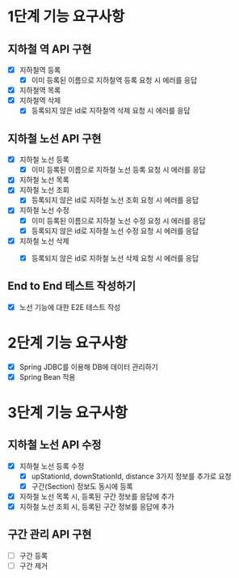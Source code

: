 # 1단계 기능 요구사항
## 지하철 역 API 구현
- [x] 지하철역 등록
    - [x] 이미 등록된 이름으로 지하철역 등록 요청 시 에러를 응답
- [x] 지하철역 목록
- [x] 지하철역 삭제
    - [x] 등록되지 않은 id로 지하철역 삭제 요청 시 에러를 응답

## 지하철 노선 API 구현
- [x] 지하철 노선 등록
    - [x] 이미 등록된 이름으로 지하철 노선 등록 요청 시 에러를 응답
- [x] 지하철 노선 목록
- [x] 지하철 노선 조회
    - [x] 등록되지 않은 id로 지하철 노선 조회 요청 시 에러를 응답
- [X] 지하철 노선 수정
    - [x] 이미 등록된 이름으로 지하철 노선 수정 요청 시 에러를 응답
    - [x] 등록되지 않은 id로 지하철 노선 수정 요청 시 에러를 응답
- [x] 지하철 노선 삭제
    - [x] 등록되지 않은 id로 지하철 노선 삭제 요청 시 에러를 응답


## End to End 테스트 작성하기
- [x] 노선 기능에 대한 E2E 테스트 작성

# 2단계 기능 요구사항
- [x] Spring JDBC를 이용해 DB에 데이터 관리하기
- [x] Spring Bean 적용

# 3단계 기능 요구사항
## 지하철 노선 API 수정
- [x] 지하철 노선 등록 수정
  - [x] upStationId, downStationId, distance 3가지 정보를 추가로 요청
  - [x] 구간(Section) 정보도 동시에 등록
- [x] 지하철 노선 목록 시, 등록된 구간 정보를 응답에 추가
- [x] 지하철 노선 조회 시, 등록된 구간 정보를 응답에 추가

## 구간 관리 API 구현
- [ ] 구간 등록 
- [ ] 구간 제거
